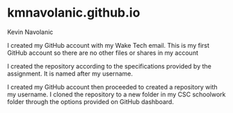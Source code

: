 # kmnavolanic.github.io

Kevin Navolanic

I created my GitHub account with my Wake Tech email. This is my first GitHub account so there are no other files or shares in my account

I created the repository according to the specifications provided by the assignment. It is named after my username.

I created my GitHub account then proceeded to created a repository with my username. I cloned the repository to a new folder in my CSC schoolwork folder through the options provided on GitHub dashboard.
